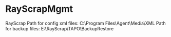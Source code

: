 # RayScrapMgmt
 RayScrap
 Path for config xml files: C:\Program Files\Agent\Media\XML
 Path for backup files: E:\RayScrap\TAPO\BackupRestore
